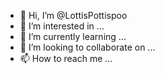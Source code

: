 - 👋 Hi, I’m @LottisPottispoo
- 👀 I’m interested in ...
- 🌱 I’m currently learning ...
- 💞️ I’m looking to collaborate on ...
- 📫 How to reach me ...

<!---
LottisPottispoo/LottisPottispoo is a ✨ special ✨ repository because its `README.md` (this file) appears on your GitHub profile.
You can click the Preview link to take a look at your changes.
--->
